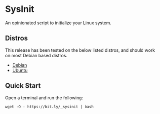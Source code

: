 # SysInit

An opinionated script to initialize your Linux system.

## Distros

This release has been tested on the below listed distros, and should work on most Debian based distros.

  - [Debian](https://debian.org/)
  - [Ubuntu](https://ubuntu.com/)

## Quick Start

Open a terminal and run the following:

` wget -O - https://bit.ly/_sysinit | bash `
